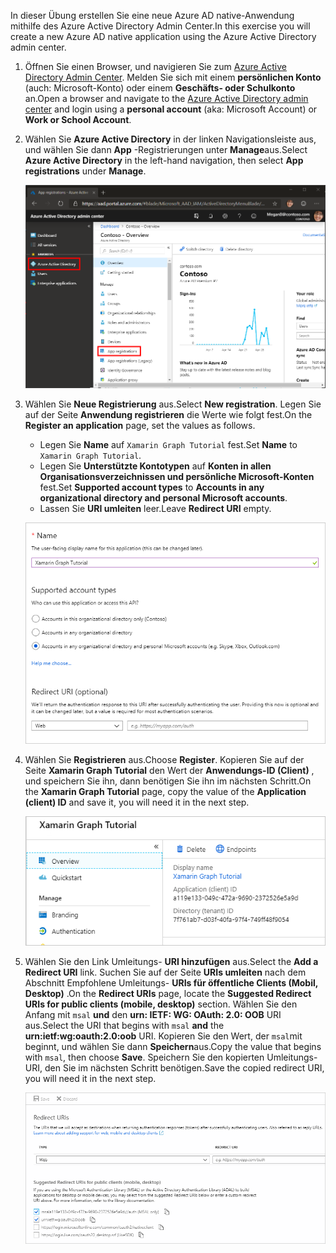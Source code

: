 <!-- markdownlint-disable MD002 MD041 -->

<span data-ttu-id="cec83-101">In dieser Übung erstellen Sie eine neue Azure AD native-Anwendung mithilfe des Azure Active Directory Admin Center.</span><span class="sxs-lookup"><span data-stu-id="cec83-101">In this exercise you will create a new Azure AD native application using the Azure Active Directory admin center.</span></span>

1. <span data-ttu-id="cec83-102">Öffnen Sie einen Browser, und navigieren Sie zum [Azure Active Directory Admin Center](https://aad.portal.azure.com). Melden Sie sich mit einem **persönlichen Konto** (auch: Microsoft-Konto) oder einem **Geschäfts- oder Schulkonto** an.</span><span class="sxs-lookup"><span data-stu-id="cec83-102">Open a browser and navigate to the [Azure Active Directory admin center](https://aad.portal.azure.com) and login using a **personal account** (aka: Microsoft Account) or **Work or School Account**.</span></span>

1. <span data-ttu-id="cec83-103">Wählen Sie **Azure Active Directory** in der linken Navigationsleiste aus, und wählen Sie dann **App** -Registrierungen unter **Manage**aus.</span><span class="sxs-lookup"><span data-stu-id="cec83-103">Select **Azure Active Directory** in the left-hand navigation, then select **App registrations** under **Manage**.</span></span>

    ![<span data-ttu-id="cec83-104">Screenshot der APP-Registrierungen</span><span class="sxs-lookup"><span data-stu-id="cec83-104">A screenshot of the App registrations</span></span> ](./images/aad-portal-app-registrations.png)

1. <span data-ttu-id="cec83-105">Wählen Sie **Neue Registrierung** aus.</span><span class="sxs-lookup"><span data-stu-id="cec83-105">Select **New registration**.</span></span> <span data-ttu-id="cec83-106">Legen Sie auf der Seite **Anwendung registrieren** die Werte wie folgt fest.</span><span class="sxs-lookup"><span data-stu-id="cec83-106">On the **Register an application** page, set the values as follows.</span></span>

    - <span data-ttu-id="cec83-107">Legen Sie **Name** auf `Xamarin Graph Tutorial` fest.</span><span class="sxs-lookup"><span data-stu-id="cec83-107">Set **Name** to `Xamarin Graph Tutorial`.</span></span>
    - <span data-ttu-id="cec83-108">Legen Sie **Unterstützte Kontotypen** auf **Konten in allen Organisationsverzeichnissen und persönliche Microsoft-Konten** fest.</span><span class="sxs-lookup"><span data-stu-id="cec83-108">Set **Supported account types** to **Accounts in any organizational directory and personal Microsoft accounts**.</span></span>
    - <span data-ttu-id="cec83-109">Lassen Sie **URI umleiten** leer.</span><span class="sxs-lookup"><span data-stu-id="cec83-109">Leave **Redirect URI** empty.</span></span>

    ![Screenshot der Seite "Registrieren einer Anwendung"](./images/aad-register-an-app.png)

1. <span data-ttu-id="cec83-111">Wählen Sie **Registrieren** aus.</span><span class="sxs-lookup"><span data-stu-id="cec83-111">Choose **Register**.</span></span> <span data-ttu-id="cec83-112">Kopieren Sie auf der Seite **Xamarin Graph Tutorial** den Wert der **Anwendungs-ID (Client)** , und speichern Sie ihn, dann benötigen Sie ihn im nächsten Schritt.</span><span class="sxs-lookup"><span data-stu-id="cec83-112">On the **Xamarin Graph Tutorial** page, copy the value of the **Application (client) ID** and save it, you will need it in the next step.</span></span>

    ![Screenshot der Anwendungs-ID der neuen App-Registrierung](./images/aad-application-id.png)

1. <span data-ttu-id="cec83-114">Wählen Sie den Link Umleitungs- **URI hinzufügen** aus.</span><span class="sxs-lookup"><span data-stu-id="cec83-114">Select the **Add a Redirect URI** link.</span></span> <span data-ttu-id="cec83-115">Suchen Sie auf der Seite **URIs umleiten** nach dem Abschnitt Empfohlene Umleitungs- **URIs für öffentliche Clients (Mobil, Desktop)** .</span><span class="sxs-lookup"><span data-stu-id="cec83-115">On the **Redirect URIs** page, locate the **Suggested Redirect URIs for public clients (mobile, desktop)** section.</span></span> <span data-ttu-id="cec83-116">Wählen Sie den Anfang mit `msal` **und** den **urn: IETF: WG: OAuth: 2.0: OOB** URI aus.</span><span class="sxs-lookup"><span data-stu-id="cec83-116">Select the URI that begins with `msal` **and** the **urn:ietf:wg:oauth:2.0:oob** URI.</span></span> <span data-ttu-id="cec83-117">Kopieren Sie den Wert, der `msal`mit beginnt, und wählen Sie dann **Speichern**aus.</span><span class="sxs-lookup"><span data-stu-id="cec83-117">Copy the value that begins with `msal`, then choose **Save**.</span></span> <span data-ttu-id="cec83-118">Speichern Sie den kopierten Umleitungs-URI, den Sie im nächsten Schritt benötigen.</span><span class="sxs-lookup"><span data-stu-id="cec83-118">Save the copied redirect URI, you will need it in the next step.</span></span>

    ![Screenshot der Seite "Umleitungs-URIs"](./images/aad-redirect-uris.png)